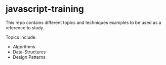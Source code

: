 # javascript-training

This repo contains different topics and techniques examples to be used as a reference to study.

Topics include:
* Algorithms
* Data-Structures
* Design Patterns



